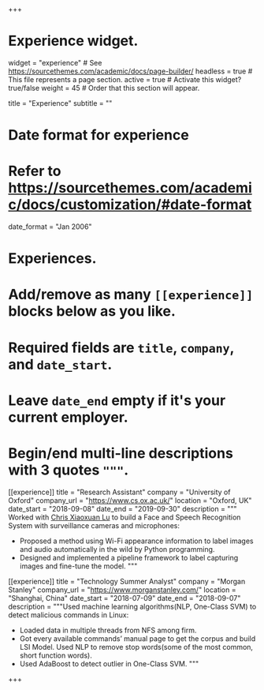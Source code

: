 +++
# Experience widget.
widget = "experience"  # See https://sourcethemes.com/academic/docs/page-builder/
headless = true  # This file represents a page section.
active = true  # Activate this widget? true/false
weight = 45  # Order that this section will appear.

title = "Experience"
subtitle = ""

# Date format for experience
#   Refer to https://sourcethemes.com/academic/docs/customization/#date-format
date_format = "Jan 2006"

# Experiences.
#   Add/remove as many `[[experience]]` blocks below as you like.
#   Required fields are `title`, `company`, and `date_start`.
#   Leave `date_end` empty if it's your current employer.
#   Begin/end multi-line descriptions with 3 quotes `"""`.
[[experience]]
  title = "Research Assistant"
  company = "University of Oxford"
  company_url = "https://www.cs.ox.ac.uk/"
  location = "Oxford, UK"
  date_start = "2018-09-08"
  date_end = "2019-09-30"
  description = """
  Worked with [Chris Xiaoxuan Lu](http://www.cs.ox.ac.uk/people/xiaoxuan.lu/) to build a Face and Speech Recognition System with surveillance cameras and microphones:
  
  * Proposed a method using Wi-Fi appearance information to label images and audio automatically in the wild by Python programming.
  * Designed and implemented a pipeline framework to label capturing images and fine-tune the model.
  """

[[experience]]
  title = "Technology Summer Analyst"
  company = "Morgan Stanley"
  company_url = "https://www.morganstanley.com/"
  location = "Shanghai, China"
  date_start = "2018-07-09"
  date_end = "2018-09-07"
  description = """Used machine learning algorithms(NLP, One-Class SVM) to detect malicious commands in Linux:

  * Loaded data in multiple threads from NFS among firm.
  * Got every available commands’ manual page to get the corpus and build LSI Model. Used NLP to remove stop words(some of the most common, short function words).
  * Used AdaBoost to detect outlier in One-Class SVM.
  """

+++
